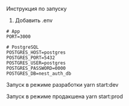 Инструкция по запуску

1. Добавить .env

```
# App
PORT=3000

# PostgreSQL
POSTGRES_HOST=postgres
POSTGRES_PORT=5432
POSTGRES_USER=postgres
POSTGRES_PASSWORD=0000
POSTGRES_DB=nest_auth_db
```

Запуск в режиме разработки
yarn start:dev

Запуск в режиме продакшена
yarn start:prod
